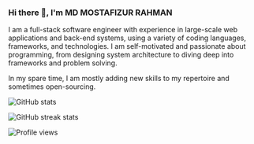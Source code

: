 ### Hi there 👋, I'm MD MOSTAFIZUR RAHMAN

I am a full-stack software engineer with experience in large-scale web applications and back-end systems, using a variety of coding languages, frameworks, and technologies. I am self-motivated and passionate about programming, from designing system architecture to diving deep into frameworks and problem solving.

In my spare time, I am mostly adding new skills to my repertoire and sometimes open-sourcing.

![GitHub stats](https://github-readme-stats.vercel.app/api?username=mustafiz-rahman&show_icons=true&count_private=true&hide=contribs)

![GitHub streak stats](https://github-readme-streak-stats.herokuapp.com/?user=mustafiz-rahman)

![Profile views](https://gpvc.arturio.dev/mustafiz-rahman)
